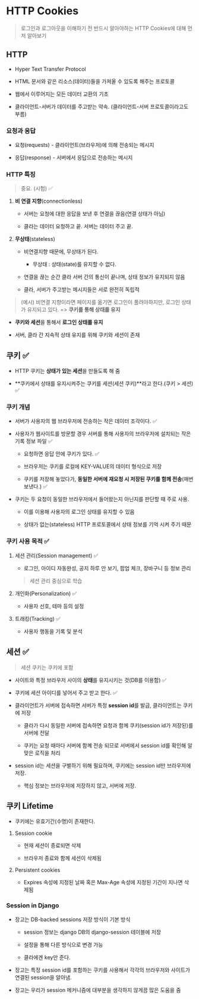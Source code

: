 # HTTP Cookies

> 로그인과 로그아웃을 이해하기 전 반드시 알아야하는 HTTP Cookies에 대해 먼저 알아보기

## HTTP

- Hyper Text Transfer Protocol

- HTML 문서와 같은 리소스(데이터)들을 가져올 수 있도록 해주는 프로토콜

- 웹에서 이루어지는 모든 데이터 교환의 기초

- 클라이언트-서버가 데이터를 주고받는 약속. (클라이언트-서버 프로토콜이라고도 부름)

### 요청과 응답

- 요청(requests) - 클라이언트(브라우저)에 의해 전송되는 메시지

- 응답(response) - 서버에서 응답으로 전송하는 메시지

### HTTP 특징

> 중요. (시험) ✅

1. **비 연결 지향**(connectionless)

    - 서버는 요청에 대한 응답을 보낸 후 연결을 끊음(연결 상태가 아님)

    - 클라는 데이터 요청하고 끝. 서버는 데이터 주고 끝.

2. **무상태**(stateless)

    - 비연결지향 때문에, 무상태가 된다. 

        - 무상태 : 상태(state)를 유지할 수 없다.

    - 연결을 끊는 순간 클라 서버 간의 통신이 끝나며, 상태 정보가 유지되지 않음

    - 클라, 서버가 주고받는 메시지들은 서로 완전히 독립적

> (예시) 비연결 지향이라면 페이지를 옮기면 로그인이 풀려야하지만, 로그인 상태가 유지되고 있다. => **쿠키를 통해 상태를 유지**

- **쿠키와 세션**을 통해서 **로그인 상태를 유지**

- 서버, 클라 간 지속적 상태 유지를 위해 쿠키와 세션이 존재

## 쿠키 ✅

- HTTP 쿠키는 **상태가 있는 세션**을 만들도록 해 줌

- **쿠키에서 상태를 유지시켜주는 쿠키를 세션(세션 쿠키)**라고 한다.(쿠키 > 세션) ✅

### 쿠키 개념

- 서버가 사용자의 웹 브라우저에 전송하는 작은 데이터 조각이다. ✅

- 사용자가 웹사이트를 방문할 경우 서버를 통해 사용자의 브라우저에 설치되는 작은 기록 정보 파일 ✅

    - 요청하면 응답 안에 쿠키가 있다. ✅

    - 브라우저는 쿠키를 로컬에 KEY-VALUE의 데이터 형식으로 저장

    - 쿠키를 저장해 놓았다가, **동일한 서버에 재요청 시 저장된 쿠키를 함께 전송**(매번 보낸다.) ✅

- 쿠키는 두 요청이 동일한 브라우저에서 들어왔는지 아닌지를 판단할 때 주로 사용.

    - 이를 이용해 사용자의 로그인 상태를 유지할 수 있음

    - 상태가 없는(stateless) HTTP 프로토콜에서 상태 정보를 기억 시켜 주기 때문

### 쿠키 사용 목적 ✅

1. 세션 관리(Session management) ✅

    - 로그인, 아이디 자동완성, 공지 하루 안 보기, 팝업 체크, 장바구니 등 정보 관리

    > 세션 관리 중심으로 학습

2. 개인화(Personalization) ✅

    - 사용자 선호, 테마 등의 설정

3. 트래킹(Tracking) ✅

    - 사용자 행동을 기록 및 분석

## 세션 ✅

> 세션 쿠키는 쿠키에 포함

- 사이트와 특정 브라우저 사이의 **상태**를 유지시키는 것(DB를 이용함) ✅

- 쿠키에 세션 아이디를 넣어서 주고 받고 한다. ✅

- 클라이언트가 서버에 접속하면 서버가 특정 **session id**를 발급, 클라이언트는 쿠키에 저장

    - 클라가 다시 동일한 서버에 접속하면 요청과 함께 쿠키(session id가 저장된)를 서버에 전달

    - 쿠키는 요청 때마다 서버에 함꼐 전송 되므로 서버에서 session id를 확인해 알맞은 로직을 처리

- session id는 세션을 구별하기 위해 필요하며, 쿠키에는 session id만 브라우저에 저장.

    - 핵심 정보는 브라우저에 저장하지 않고, 서버에 저장.

## 쿠키 Lifetime

- 쿠키에는 유효기간(수명)이 존재한다. 

1. Session cookie

    - 현재 세션이 종료되면 삭제

    - 브라우저 종료와 함께 세션이 삭제됨

2. Persistent cookies

    - Expires 속성에 지정된 날짜 혹은 Max-Age 속성에 지정된 기간이 지나면 삭제됨

### Session in Django

- 장고는 DB-backed sessions 저장 방식이 기본 방식

    - session 정보는 django DB의 django-session 테이블에 저장

    - 설정을 통해 다른 방식으로 변경 가능

    - 클라에겐 key만 준다.

- 장고는 특정 session id를 포함하는 쿠키를 사용해서 각각의 브라우저와 사이트가 연결된 session을 알아냄.

- 장고는 우리가 session 메커니즘에 대부분을 생각하지 않게끔 많은 도움을 줌